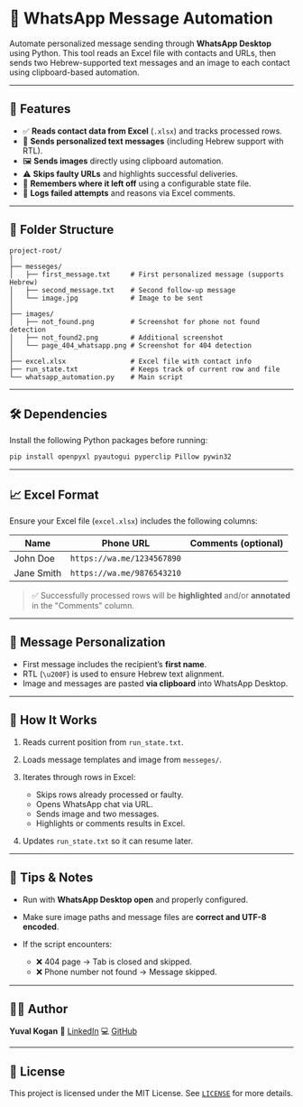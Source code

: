 
# 📱 WhatsApp Message Automation

Automate personalized message sending through **WhatsApp Desktop** using Python. This tool reads an Excel file with contacts and URLs, then sends two Hebrew-supported text messages and an image to each contact using clipboard-based automation.

---

## 🚀 Features

- ✅ **Reads contact data from Excel** (`.xlsx`) and tracks processed rows.
- 📝 **Sends personalized text messages** (including Hebrew support with RTL).
- 🖼️ **Sends images** directly using clipboard automation.
- ⚠️ **Skips faulty URLs** and highlights successful deliveries.
- 🧠 **Remembers where it left off** using a configurable state file.
- 🧾 **Logs failed attempts** and reasons via Excel comments.

---

## 📂 Folder Structure

```plaintext
project-root/
│
├── messeges/
│   ├── first_message.txt     # First personalized message (supports Hebrew)
│   ├── second_message.txt    # Second follow-up message
│   └── image.jpg             # Image to be sent
│
├── images/
│   ├── not_found.png         # Screenshot for phone not found detection
│   ├── not_found2.png        # Additional screenshot
│   └── page_404_whatsapp.png # Screenshot for 404 detection
│
├── excel.xlsx                # Excel file with contact info
├── run_state.txt             # Keeps track of current row and file
└── whatsapp_automation.py    # Main script
````

---

## 🛠️ Dependencies

Install the following Python packages before running:

```bash
pip install openpyxl pyautogui pyperclip Pillow pywin32
```

---

## 📈 Excel Format

Ensure your Excel file (`excel.xlsx`) includes the following columns:

| Name       | Phone URL                  | Comments (optional) |
| ---------- | -------------------------- | ------------------- |
| John Doe   | `https://wa.me/1234567890` |                     |
| Jane Smith | `https://wa.me/9876543210` |                     |

> ✅ Successfully processed rows will be **highlighted** and/or **annotated** in the "Comments" column.

---

## 💬 Message Personalization

* First message includes the recipient’s **first name**.
* RTL (`\u200F`) is used to ensure Hebrew text alignment.
* Image and messages are pasted **via clipboard** into WhatsApp Desktop.

---

## 🧪 How It Works

1. Reads current position from `run_state.txt`.
2. Loads message templates and image from `messeges/`.
3. Iterates through rows in Excel:

   * Skips rows already processed or faulty.
   * Opens WhatsApp chat via URL.
   * Sends image and two messages.
   * Highlights or comments results in Excel.
4. Updates `run_state.txt` so it can resume later.

---

## 📌 Tips & Notes

* Run with **WhatsApp Desktop open** and properly configured.
* Make sure image paths and message files are **correct and UTF-8 encoded**.
* If the script encounters:

  * ❌ 404 page → Tab is closed and skipped.
  * ❌ Phone number not found → Message skipped.

---

## 🧑‍💻 Author

**Yuval Kogan**
🔗 [LinkedIn](https://www.linkedin.com/in/yuval-kogan)
💻 [GitHub](https://github.com/KoganTheDev)

---

## 📄 License

This project is licensed under the MIT License. See [`LICENSE`](LICENSE) for more details.

